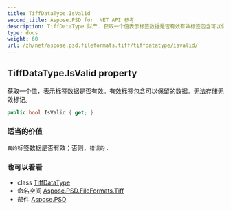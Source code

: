 ```yaml
---
title: TiffDataType.IsValid
second_title: Aspose.PSD for .NET API 参考
description: TiffDataType 财产. 获取一个值表示标签数据是否有效有效标签包含可以保留的数据无法存储无效标记
type: docs
weight: 60
url: /zh/net/aspose.psd.fileformats.tiff/tiffdatatype/isvalid/
---
```

## TiffDataType.IsValid property

获取一个值，表示标签数据是否有效。有效标签包含可以保留的数据。无法存储无效标记。

```csharp
public bool IsValid { get; }
```

### 适当的价值

`真的`标签数据是否有效；否则，`错误的` .

### 也可以看看

* class [TiffDataType](../)
* 命名空间 [Aspose.PSD.FileFormats.Tiff](../../tiffdatatype/)
* 部件 [Aspose.PSD](../../../)


